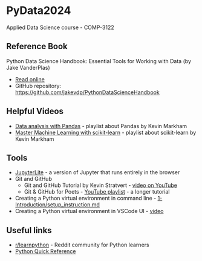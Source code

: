 # PyData2024
Applied Data Science course - COMP-3122

## Reference Book
Python Data Science Handbook: Essential Tools for Working with Data (by Jake VanderPlas)  
- [Read online](https://jakevdp.github.io/PythonDataScienceHandbook/)
- GitHub repository: https://github.com/jakevdp/PythonDataScienceHandbook

## Helpful Videos
 - [Data analysis with Pandas](https://www.youtube.com/watch?v=yzIMircGU5I&list=PL5-da3qGB5ICCsgW1MxlZ0Hq8LL5U3u9y&index=1) - playlist about Pandas by Kevin Markham
 - [Master Machine Learning with scikit-learn](https://www.youtube.com/watch?v=vUSFLs8w_dg&list=PL5-da3qGB5IDEeI0D8Y4Z5KLVmHgpgA-6) - playlist about scikit-learn by Kevin Markham

## Tools
 - [JupyterLite](https://jupyterlite.github.io/demo/lab/index.html) - a version of Jupyter that runs entirely in the browser
 - Git and GitHub
   - Git and GitHub Tutorial by Kevin Stratvert - [video on YouTube](https://www.youtube.com/watch?v=tRZGeaHPoaw)
   - Git & GitHub for Poets - [YouTube playlist](https://www.youtube.com/playlist?list=PLRqwX-V7Uu6ZF9C0YMKuns9sLDzK6zoiV) - a longer tutorial
 - Creating a Python virtual environment in command line - [1-Introduction/setup_instruction.md](1-Introduction/setup_instruction.md)
 - Creating a Python virtual environment in VSCode UI - [video](https://drive.google.com/file/d/1la5G4q_cjCHWU4myUb5CH_rpaXdbKCG7/view?usp=drive_link)
## Useful links
 - [r/learnpython](https://www.reddit.com/r/learnpython/) - Reddit community for Python learners
 - [Python Quick Reference](https://nbviewer.org/github/justmarkham/python-reference/blob/master/reference.ipynb)
